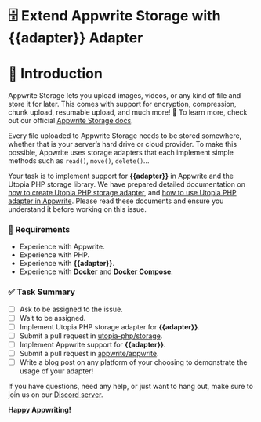 # 🗄️ Extend Appwrite Storage with {{adapter}} Adapter

# 💭 Introduction

Appwrite Storage lets you upload images, videos, or any kind of file and store it for later. This comes with support for encryption, compression, chunk upload, resumable upload, and much more! 💪 To learn more, check out our official [Appwrite Storage docs](https://appwrite.io/docs/storage).

Every file uploaded to Appwrite Storage needs to be stored somewhere, whether that is your server’s hard drive or cloud provider. To make this possible, Appwrite uses storage adapters that each implement simple methods such as `read()`, `move()`, `delete()`...

Your task is to implement support for **{{adapter}}** in Appwrite and the Utopia PHP storage library. We have prepared detailed documentation on [how to create Utopia PHP storage adapter](https://github.com/utopia-php/storage/blob/main/docs/adding-new-storage-adapter.md), and [how to use Utopia PHP adapter in Appwrite](https://github.com/appwrite/appwrite/blob/master/docs/tutorials/add-storage-adapter.md). Please read these documents and ensure you understand it before working on this issue.

### 🎯 Requirements

- Experience with Appwrite.
- Experience with PHP.
- Experience with **{{adapter}}**.
- Experience with **[Docker](https://www.docker.com/)** and **[Docker Compose](https://docs.docker.com/compose/)**.

### ✅ Task Summary

- [ ]  Ask to be assigned to the issue.
- [ ]  Wait to be assigned.
- [ ]  Implement Utopia PHP storage adapter for **{{adapter}}**.
- [ ]  Submit a pull request in [utopia-php/storage](https://github.com/utopia-php/storage).
- [ ]  Implement Appwrite support for **{{adapter}}**.
- [ ]  Submit a pull request in [appwrite/appwrite](https://github.com/appwrite/appwrite).
- [ ]  Write a blog post on any platform of your choosing to demonstrate the usage of your adapter!

If you have questions, need any help, or just want to hang out, make sure to join us on our [Discord server](https://appwrite.io/discord).

**Happy Appwriting!**